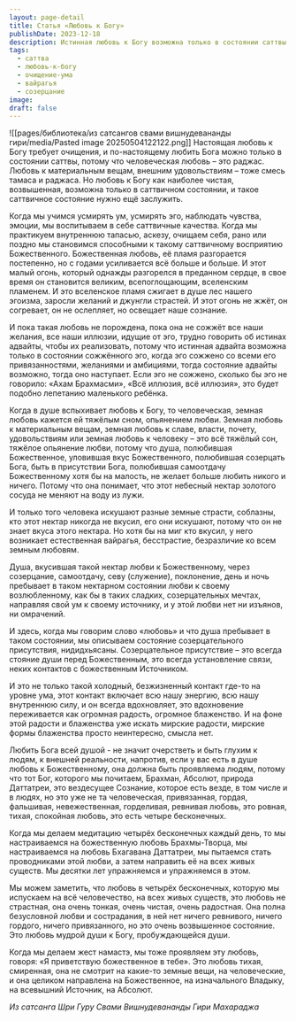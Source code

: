 ```yaml
---
layout: page-detail
title: Статья «Любовь к Богу»
publishDate: 2023-12-18
description: Истинная любовь к Богу возможна только в состоянии саттвы и требует очищения ума и эго. Такая любовь постепенно разгорается и сжигает все желания и привязанности, приводя к вайрагье и подлинному состоянию адвайты. Божественная любовь проявляется как тихая, безусловная радость и сострадание, вдохновляющая на служение и проявление любви ко всем существам.
tags:
  - саттва
  - любовь-к-богу
  - очищение-ума
  - вайрагья
  - созерцание
image: 
draft: false
---
```

![[pages/библиотека/из сатсангов свами вишнудевананды гири/media/Pasted image 20250504122122.png]] 
 Настоящая любовь к Богу требует очищения, и по-настоящему любить Бога можно только в состоянии саттвы, потому что человеческая любовь – это раджас. Любовь к материальным вещам, внешним удовольствиям – тоже смесь тамаса и раджаса. Но любовь к Богу как наиболее чистая, возвышенная, возможна только в саттвичном состоянии, и такое саттвичное состояние нужно ещё заслужить.

 Когда мы учимся усмирять ум, усмирять эго, наблюдать чувства, эмоции, мы воспитываем в себе саттвичные качества. Когда мы практикуем внутреннюю тапасью, аскезу, очищаем себя, рано или поздно мы становимся способными к такому саттвичному восприятию Божественного. Божественная любовь, её пламя разгорается постепенно, но с годами усиливается всё больше и больше. И этот малый огонь, который однажды разгорелся в преданном сердце, в свое время он становится великим, всепоглощающим, вселенским пламенем. И это вселенское пламя сжигает в душе лес нашего эгоизма, заросли желаний и джунгли страстей. И этот огонь не жжёт, он согревает, он не ослепляет, но освещает наше сознание.

 И пока такая любовь не порождена, пока она не сожжёт все наши желания, все наши иллюзии, идущие от эго, трудно говорить об истинах адвайты, чтобы их реализовать, потому что истинная адвайта возможна только в состоянии сожжённого эго, когда эго сожжено со всеми его привязанностями, желаниями и амбициями, тогда состояние адвайты возможно, тогда оно наступает. Если эго не сожжено, сколько бы эго не говорило: «Ахам Брахмасми», «Всё иллюзия, всё иллюзия», это будет подобно лепетанию маленького ребёнка.

 Когда в душе вспыхивает любовь к Богу, то человеческая, земная любовь кажется ей тяжёлым сном, опьянением любви. Земная любовь к материальным вещам, земная любовь к славе, власти, почету, удовольствиям или земная любовь к человеку – это всё тяжёлый сон, тяжёлое опьянение любви, потому что душа, полюбившая Божественное, уловившая вкус Божественного, полюбившая созерцать Бога, быть в присутствии Бога, полюбившая самоотдачу Божественному хотя бы на малость, не желает больше любить никого и ничего. Потому что она понимает, что этот небесный нектар золотого сосуда не меняют на воду из лужи.

 И только того человека искушают разные земные страсти, соблазны, кто этот нектар никогда не вкусил, его они искушают, потому что он не знает вкуса этого нектара. Но хотя бы на миг кто вкусил, у него возникает естественная вайрагья, бесстрастие, безразличие ко всем земным любовям.

 Душа, вкусившая такой нектар любви к Божественному, через созерцание, самоотдачу, севу (служение), поклонение, день и ночь пребывает в таком нектарном состоянии любви к своему возлюбленному, как бы в таких сладких, созерцательных мечтах, направляя свой ум к своему источнику, и у этой любви нет ни изъянов, ни омрачений.

 И здесь, когда мы говорим слово «любовь» и что душа пребывает в таком состоянии, мы описываем состояние созерцательного присутствия, нидидхьясаны. Созерцательное присутствие – это всегда стояние души перед Божественным, это всегда установление связи, неких контактов с божественным Источником.

 И это не только такой холодный, безжизненный контакт где-то на уровне ума, этот контакт включает всю нашу энергию, всю нашу внутреннюю силу, и он всегда вдохновляет, это вдохновение переживается как огромная радость, огромное блаженство. И на фоне этой радости и блаженства уже искать мирские радости, мирские формы блаженства просто неинтересно, смысла нет.

 Любить Бога всей душой - не значит очерстветь и быть глухим к людям, к внешней реальности, напротив, если у вас есть в душе любовь к Божественному, она должна быть проявляема людям, потому что тот Бог, которого мы почитаем, Брахман, Абсолют, природа Даттатреи, это вездесущее Сознание, которое есть везде, в том числе и в людях, но это уже не та человеческая, привязанная, гордая, фальшивая, невежественная, горделивая, ревнивая любовь, это ровная, тихая, спокойная любовь, это есть четыре бесконечных.

 Когда мы делаем медитацию четырёх бесконечных каждый день, то мы настраиваемся на божественную любовь Брахмы-Творца, мы настраиваемся на любовь Бхагавана Даттатреи, мы пытаемся стать проводниками этой любви, а затем направить её на всех живых существ. Мы десятки лет упражняемся и упражняемся в этом.

 Мы можем заметить, что любовь в четырёх бесконечных, которую мы испускаем на всё человечество, на всех живых существ, это любовь не страстная, она очень тонкая, очень чистая, очень радостная. Она полна безусловной любви и сострадания, в ней нет ничего ревнивого, ничего гордого, ничего привязанного, но это очень возвышенное состояние. Это любовь мудрой души к Богу, пробуждающейся души.

 Когда мы делаем жест намастэ, мы тоже проявляем эту любовь, говоря: «Я приветствую божественное в тебе». Это любовь тихая, смиренная, она не смотрит на какие-то земные вещи, на человеческие, и она целиком направлена на Божественное, на изначального Владыку, на всевышний Источник, на Абсолют.

*Из сатсанга Шри Гуру Свами Вишнудевананды Гири Махараджа*